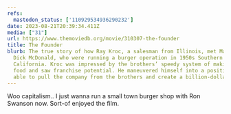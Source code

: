 ```yaml
---
refs:
  mastodon_status: ['110929534936290232']
date: 2023-08-21T20:39:34.411Z
media: ["31"]
url: https://www.themoviedb.org/movie/310307-the-founder
title: The Founder
blurb: The true story of how Ray Kroc, a salesman from Illinois, met Mac and
  Dick McDonald, who were running a burger operation in 1950s Southern
  California. Kroc was impressed by the brothers’ speedy system of making the
  food and saw franchise potential. He maneuvered himself into a position to be
  able to pull the company from the brothers and create a billion-dollar empire.
---
```


<p>Woo capitalism.. I just wanna run a small town burger shop with Ron Swanson now. Sort-of enjoyed the film. </p>
